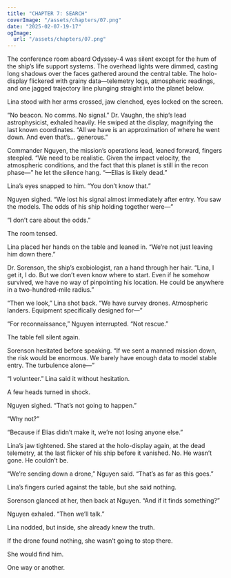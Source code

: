 ```yaml
---
title: "CHAPTER 7: SEARCH"
coverImage: "/assets/chapters/07.png"
date: "2025-02-07-19-17"
ogImage:
  url: "/assets/chapters/07.png"
---
```


The conference room aboard Odyssey-4 was silent except for the hum of the ship’s life support systems. The overhead lights were dimmed, casting long shadows over the faces gathered around the central table. The holo-display flickered with grainy data—telemetry logs, atmospheric readings, and one jagged trajectory line plunging straight into the planet below.

Lina stood with her arms crossed, jaw clenched, eyes locked on the screen.

“No beacon. No comms. No signal.” Dr. Vaughn, the ship’s lead astrophysicist, exhaled heavily. He swiped at the display, magnifying the last known coordinates. “All we have is an approximation of where he went down. And even that’s… generous.”

Commander Nguyen, the mission’s operations lead, leaned forward, fingers steepled. “We need to be realistic. Given the impact velocity, the atmospheric conditions, and the fact that this planet is still in the recon phase—” he let the silence hang. “—Elias is likely dead.”

Lina’s eyes snapped to him. “You don’t know that.”

Nguyen sighed. “We lost his signal almost immediately after entry. You saw the models. The odds of his ship holding together were—”

“I don’t care about the odds.”

The room tensed.

Lina placed her hands on the table and leaned in. “We’re not just leaving him down there.”

Dr. Sorenson, the ship’s exobiologist, ran a hand through her hair. “Lina, I get it, I do. But we don’t even know where to start. Even if he somehow survived, we have no way of pinpointing his location. He could be anywhere in a two-hundred-mile radius.”

“Then we look,” Lina shot back. “We have survey drones. Atmospheric landers. Equipment specifically designed for—”

“For reconnaissance,” Nguyen interrupted. “Not rescue.”

The table fell silent again.

Sorenson hesitated before speaking. “If we sent a manned mission down, the risk would be enormous. We barely have enough data to model stable entry. The turbulence alone—”

“I volunteer.” Lina said it without hesitation.

A few heads turned in shock.

Nguyen sighed. “That’s not going to happen.”

“Why not?”

“Because if Elias didn’t make it, we’re not losing anyone else.”

Lina’s jaw tightened. She stared at the holo-display again, at the dead telemetry, at the last flicker of his ship before it vanished. No. He wasn’t gone. He couldn’t be.

“We’re sending down a drone,” Nguyen said. “That’s as far as this goes.”

Lina’s fingers curled against the table, but she said nothing.

Sorenson glanced at her, then back at Nguyen. “And if it finds something?”

Nguyen exhaled. “Then we’ll talk.”

Lina nodded, but inside, she already knew the truth.

If the drone found nothing, she wasn’t going to stop there.

She would find him.

One way or another.